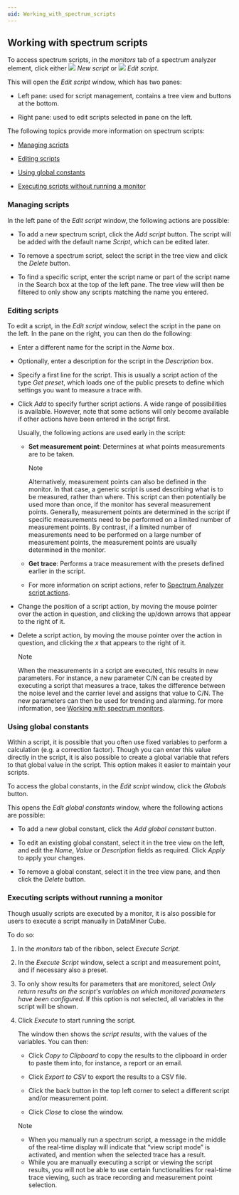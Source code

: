 ```yaml
---
uid: Working_with_spectrum_scripts
---
```


## Working with spectrum scripts

To access spectrum scripts, in the *monitors* tab of a spectrum analyzer element, click either ![](~/user-guide/images/script_new_32.png) *New script* or ![](~/user-guide/images/script_edit_32.png) *Edit script*.

This will open the *Edit script* window, which has two panes:

- Left pane: used for script management, contains a tree view and buttons at the bottom.

- Right pane: used to edit scripts selected in pane on the left.

The following topics provide more information on spectrum scripts:

- [Managing scripts](#managing-scripts)

- [Editing scripts](#editing-scripts)

- [Using global constants](#using-global-constants)

- [Executing scripts without running a monitor](#executing-scripts-without-running-a-monitor)

### Managing scripts

In the left pane of the *Edit script* window, the following actions are possible:

- To add a new spectrum script, click the *Add script* button. The script will be added with the default name *Script*, which can be edited later.

- To remove a spectrum script, select the script in the tree view and click the *Delete* button.

- To find a specific script, enter the script name or part of the script name in the Search box at the top of the left pane. The tree view will then be filtered to only show any scripts matching the name you entered.

### Editing scripts

To edit a script, in the *Edit script* window, select the script in the pane on the left. In the pane on the right, you can then do the following:

- Enter a different name for the script in the *Name* box.

- Optionally, enter a description for the script in the *Description* box.

- Specify a first line for the script. This is usually a script action of the type *Get preset*, which loads one of the public presets to define which settings you want to measure a trace with.

- Click *Add* to specify further script actions. A wide range of possibilities is available. However, note that some actions will only become available if other actions have been entered in the script first.

    Usually, the following actions are used early in the script:

    - **Set measurement point**: Determines at what points measurements are to be taken.

        > [!NOTE]
        > Alternatively, measurement points can also be defined in the monitor. In that case, a generic script is used describing what is to be measured, rather than where. This script can then potentially be used more than once, if the monitor has several measurement points. Generally, measurement points are determined in the script if specific measurements need to be performed on a limited number of measurement points. By contrast, if a limited number of measurements need to be performed on a large number of measurement points, the measurement points are usually determined in the monitor.

    - **Get trace**: Performs a trace measurement with the presets defined earlier in the script.

    - For more information on script actions, refer to [Spectrum Analyzer script actions](xref:Spectrum_Analyzer_script_actions).

- Change the position of a script action, by moving the mouse pointer over the action in question, and clicking the up/down arrows that appear to the right of it.

- Delete a script action, by moving the mouse pointer over the action in question, and clicking the *x* that appears to the right of it.

    > [!NOTE]
    > When the measurements in a script are executed, this results in new parameters. For instance, a new parameter C/N can be created by executing a script that measures a trace, takes the difference between the noise level and the carrier level and assigns that value to C/N. The new parameters can then be used for trending and alarming. for more information, see [Working with spectrum monitors](xref:Working_with_spectrum_monitors).

### Using global constants

Within a script, it is possible that you often use fixed variables to perform a calculation (e.g. a correction factor). Though you can enter this value directly in the script, it is also possible to create a global variable that refers to that global value in the script. This option makes it easier to maintain your scripts.

To access the global constants, in the *Edit script* window, click the *Globals* button.

This opens the *Edit global constants* window, where the following actions are possible:

- To add a new global constant, click the *Add global constant* button.

- To edit an existing global constant, select it in the tree view on the left, and edit the *Name*, *Value* or *Description* fields as required. Click *Apply* to apply your changes.

- To remove a global constant, select it in the tree view pane, and then click the *Delete* button.

### Executing scripts without running a monitor

Though usually scripts are executed by a monitor, it is also possible for users to execute a script manually in DataMiner Cube.

To do so:

1. In the *monitors* tab of the ribbon, select *Execute Script*.

2. In the *Execute Script* window, select a script and measurement point, and if necessary also a preset.

3. To only show results for parameters that are monitored, select *Only return results on the script's variables on which monitored parameters have been configured*. If this option is not selected, all variables in the script will be shown.

4. Click *Execute* to start running the script.

    The window then shows the *script results*, with the values of the variables.     You can then:

    - Click *Copy to Clipboard* to copy the results to the clipboard in order to paste them into, for instance, a report or an email.

    - Click *Export to CSV* to export the results to a CSV file.

    - Click the back button in the top left corner to select a different script and/or measurement point.

    - Click *Close* to close the window.

    > [!NOTE]
    > - When you manually run a spectrum script, a message in the middle of the real-time display will indicate that “view script mode” is activated, and mention when the selected trace has a result.
    > - While you are manually executing a script or viewing the script results, you will not be able to use certain functionalities for real-time trace viewing, such as trace recording and measurement point selection.
    >
